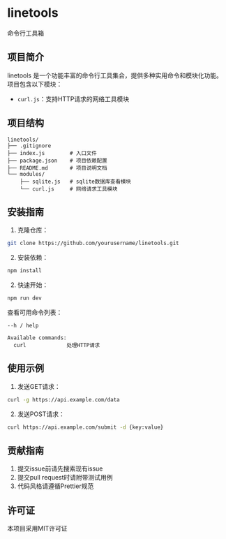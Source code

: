 # linetools

命令行工具箱

## 项目简介

linetools 是一个功能丰富的命令行工具集合，提供多种实用命令和模块化功能。项目包含以下模块：

- `curl.js`：支持HTTP请求的网络工具模块

## 项目结构

```
linetools/
├── .gitignore
├── index.js        # 入口文件
├── package.json    # 项目依赖配置
├── README.md       # 项目说明文档
└── modules/
    ├── sqlite.js   # sqlite数据库查看模块
    └── curl.js     # 网络请求工具模块
```

## 安装指南

1. 克隆仓库：

```bash
git clone https://github.com/yourusername/linetools.git
```

2. 安装依赖：

```bash
npm install
```

2. 快速开始：

```bash
npm run dev
```

查看可用命令列表：

```
--h / help

Available commands:
  curl             处理HTTP请求
```

## 使用示例

1. 发送GET请求：

```bash
curl -g https://api.example.com/data
```

2. 发送POST请求：

```bash
curl https://api.example.com/submit -d {key:value}
```

## 贡献指南

1. 提交issue前请先搜索现有issue
2. 提交pull request时请附带测试用例
3. 代码风格请遵循Prettier规范

## 许可证

本项目采用MIT许可证

